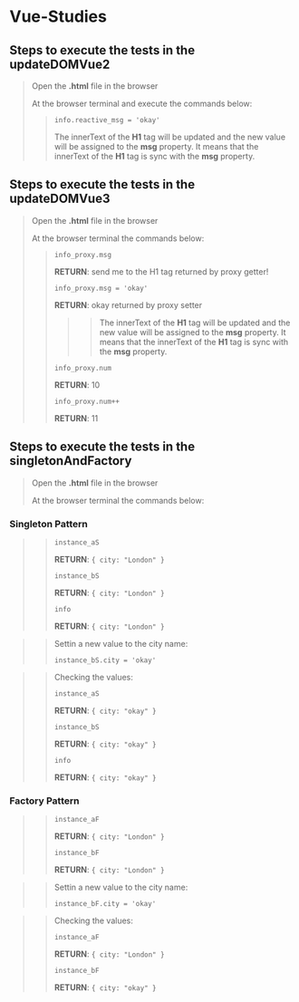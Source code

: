 # Vue-Studies

## Steps to execute the tests in the **updateDOMVue2**

> Open the **.html** file in the browser
>
> At the browser terminal and execute the commands below:
>> <code>info.reactive_msg = 'okay'</code>
>>
>> The innerText of the **H1** tag will be updated and the new value will be assigned to the **msg** property.
>> It means that the innerText of the **H1** tag is sync with the **msg** property.

## Steps to execute the tests in the **updateDOMVue3**

> Open the **.html** file in the browser
>
> At the browser terminal the commands below:
>> <code>info_proxy.msg</code>
>> 
>> **RETURN**: send me to the H1 tag returned by proxy getter!
>> 
>> <code>info_proxy.msg = 'okay'</code>
>> 
>> **RETURN**: okay returned by proxy setter
>> 
>>>> The innerText of the **H1** tag will be updated and the new value will be assigned to the **msg** property.
>> It means that the innerText of the **H1** tag is sync with the **msg** property.
>> 
>> <code>info_proxy.num</code>
>> 
>> **RETURN**: 10
>> 
>> <code>info_proxy.num++</code>
>> 
>> **RETURN**: 11

## Steps to execute the tests in the **singletonAndFactory**

> Open the **.html** file in the browser
>
> At the browser terminal the commands below:

### Singleton Pattern

>> <code>instance_aS</code>
>> 
>> **RETURN**: <code>{ city: "London" }</code>
>> 
>> <code>instance_bS</code>
>> 
>> **RETURN**: <code>{ city: "London" }</code>
>> 
>> <code>info</code>
>> 
>> **RETURN**: <code>{ city: "London" }</code>

>> Settin a new value to the city name:
>> 
>> <code>instance_bS.city = 'okay'</code>

>> Checking the values:
>> 
>> <code>instance_aS</code>
>> 
>> **RETURN**: <code>{ city: "okay" }</code>
>> 
>> <code>instance_bS</code>
>> 
>> **RETURN**: <code>{ city: "okay" }</code>
>> 
>> <code>info</code>
>> 
>> **RETURN**: <code>{ city: "okay" }</code>



### Factory Pattern

>> <code>instance_aF</code>
>> 
>> **RETURN**: <code>{ city: "London" }</code>
>> 
>> <code>instance_bF</code>
>> 
>> **RETURN**: <code>{ city: "London" }</code>

>> Settin a new value to the city name:
>> 
>> <code>instance_bF.city = 'okay'</code>

>> Checking the values:
>> 
>> <code>instance_aF</code>
>> 
>> **RETURN**: <code>{ city: "London" }</code>
>> 
>> <code>instance_bF</code>
>> 
>> **RETURN**: <code>{ city: "okay" }</code>

